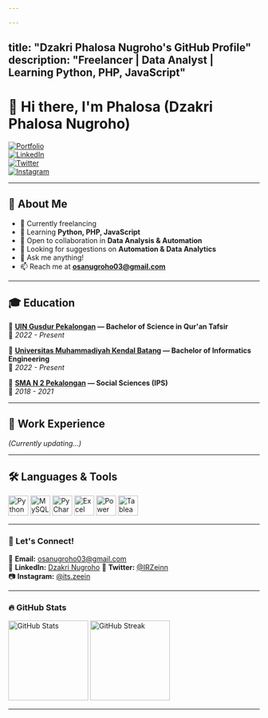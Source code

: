 ```yaml
---

---
```

title: "Dzakri Phalosa Nugroho's GitHub Profile"
description: "Freelancer | Data Analyst | Learning Python, PHP, JavaScript"
---

# 👋 Hi there, I'm Phalosa (Dzakri Phalosa Nugroho)  
[![Portfolio](https://img.shields.io/badge/Portfolio-Kurozpedia-blue?style=flat&logo=google-chrome&logoColor=white)](https://app.kurozpedia.my.id/)  
[![LinkedIn](https://img.shields.io/badge/LinkedIn-Dzakri_Nugroho-blue?style=flat&logo=linkedin)](https://www.linkedin.com/in/phalosa-nugroho/)  
[![Twitter](https://img.shields.io/badge/Twitter-%40IRZeinn-1DA1F2?style=flat&logo=twitter&logoColor=white)](https://twitter.com/@IRZeinn)  
[![Instagram](https://img.shields.io/badge/Instagram-its.zeein-E4405F?style=flat&logo=instagram&logoColor=white)](https://instagram.com/its.zeein)  
 


---

## 📌 About Me
- 🔭 Currently freelancing  
- 🌱 Learning **Python, PHP, JavaScript**  
- 👯 Open to collaboration in **Data Analysis & Automation**  
- 🤔 Looking for suggestions on **Automation & Data Analytics**  
- 💬 Ask me anything!  
- 📫 Reach me at **osanugroho03@gmail.com**  

---

## 🎓 Education  
📍 **[UIN Gusdur Pekalongan](https://uingusdur.ac.id) — Bachelor of Science in Qur'an Tafsir**  
📅 *2022 - Present*  

📍 **[Universitas Muhammadiyah Kendal Batang](https://umkaba.ac.id) — Bachelor of Informatics Engineering**  
📅 *2022 - Present*  

📍 **[SMA N 2 Pekalongan](https://sma2pekalongan.sch.id) — Social Sciences (IPS)**  
📅 *2018 - 2021*  

---

## 💼 Work Experience  
*(Currently updating...)*  

---

## 🛠️ Languages & Tools  
<p align="left">
  <img src="https://cdn.jsdelivr.net/gh/devicons/devicon/icons/python/python-original.svg" alt="Python" width="40px" height="40px" />
  <img src="https://cdn.jsdelivr.net/gh/devicons/devicon/icons/mysql/mysql-original.svg" alt="MySQL" width="40px" height="40px" />
  <img src="https://upload.wikimedia.org/wikipedia/commons/1/1d/PyCharm_Icon.svg" alt="PyCharm" width="40px" height="40px" />
  <img src="https://is2-ssl.mzstatic.com/image/thumb/Purple126/v4/a8/fd/5a/a8fd5a84-c6f1-355f-3b9f-6e86598efaa3/XCEL.png/1200x630bb.png" alt="Excel" width="40px" height="40px" />
  <img src="https://powerbi.microsoft.com/pictures/application-logos/svg/powerbi.svg" alt="Power BI" width="40px" height="40px" />
  <img src="https://logos-world.net/wp-content/uploads/2021/10/Tableau-Symbol.png" alt="Tableau" width="40px" height="40px" />
</p>  

---

### 🚀 Let's Connect!  
📧 **Email:** osanugroho03@gmail.com  
💼 **LinkedIn:** [Dzakri Nugroho](https://www.linkedin.com/in/phalosa-nugroho/) 
📱 **Twitter:** [@IRZeinn](https://twitter.com/@IRZeinn)  
📷 **Instagram:** [@its.zeein](https://instagram.com/its.zeein)  

---

### 🔥 GitHub Stats  
<p align="left">
  <img src="https://github-readme-stats.vercel.app/api?username=KanekiCraynet&show_icons=true&theme=tokyonight" alt="GitHub Stats" height="160px"/>
  <img src="https://github-readme-streak-stats.herokuapp.com/?user=KanekiCraynet&theme=tokyonight" alt="GitHub Streak" height="160px"/>
</p>  

---

[webdev]: https://github.com/KanekiCraynet/KanekiCraynet
